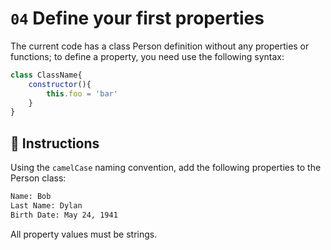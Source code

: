 # `04` Define your first properties

The current code has a class Person definition without any properties or functions; to define a property, you need use the following syntax:

```js
class ClassName{    
    constructor(){
        this.foo = 'bar'
    }
}
```


## 📝 Instructions

Using the `camelCase` naming convention, add the following properties to the Person class:

```txt
Name: Bob
Last Name: Dylan
Birth Date: May 24, 1941
```

All property values must be strings.